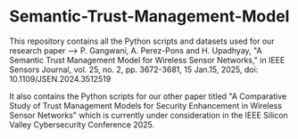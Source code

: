 # Semantic-Trust-Management-Model
This repository contains all the Python scripts and datasets used for our research paper --> P. Gangwani, A. Perez-Pons and H. Upadhyay, "A Semantic Trust Management Model for Wireless Sensor Networks," in IEEE Sensors Journal, vol. 25, no. 2, pp. 3672-3681, 15 Jan.15, 2025, doi: 10.1109/JSEN.2024.3512519

It also contains the Python scripts for our other paper titled "A Comparative Study of Trust Management Models for Security Enhancement in Wireless Sensor Networks" which is currently under consideration in the IEEE Silicon Valley Cybersecurity Conference 2025.

